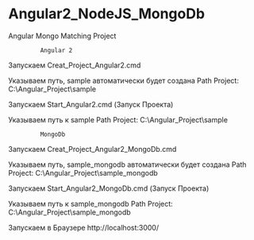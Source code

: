# Angular2_NodeJS_MongoDb
Angular Mongo Matching Project

             Angular 2

Запускаем Creat_Project_Angular2.cmd 

Указываем путь, sample автоматически будет создана
Path Project: C:\Angular_Project\sample


Запускаем Start_Angular2.cmd (Запуск Проекта)

Указываем путь к sample
Path Project: C:\Angular_Project\sample


             MongoDb

Запускаем Creat_Project_Angular2_MongoDb.cmd

Указываем путь, sample_mongodb автоматически будет создана
Path Project: C:\Angular_Project\sample_mongodb


Запускаем Start_Angular2_MongoDb.cmd (Запуск Проекта)

Указываем путь к sample_mongodb
Path Project: C:\Angular_Project\sample_mongodb

Запускаем в Браузере
http://localhost:3000/


